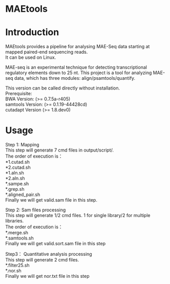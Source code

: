 # MAEtools

# Introduction<br />
MAEtools provides a pipeline for analysing MAE-Seq data starting at mapped paired-end sequencing reads.<br />
It can be used on Linux.<br />

MAE-seq is an experimental technique for detecting transcriptional regulatory elements down to 25 nt. This project is a tool for analyzing MAE-seq data, which has three modules: align/psamtools/quantify.<br />

This version can be called directly without installation.<br />
Prerequisite:<br />
BWA Version: (>= 0.7.5a-r405)<br />
samtools Version: (>= 0.1.19-44428cd)<br />
cutadapt Version (>= 1.8.dev0)<br />


# Usage<br />
Step 1: Mapping<br />
This step will generate 7 cmd files in output/script/.<br />
The order of execution is：<br />
*1.cutad.sh<br />
*2.cutad.sh<br />
*1.aln.sh<br />
*2.aln.sh<br />
*.sampe.sh<br />
*.grep.sh<br />
*.aligned_pair.sh<br />
Finally we will get valid.sam file in this step.<br />

Step 2: Sam files processing<br />
This step will generate 1/2 cmd files. 1 for single library/2 for multiple libraries.<br />
The order of execution is：<br />
*.merge.sh<br />
*.samtools.sh<br />
Finally we will get valid.sort.sam file in this step<br />

Step3： Quantitative analysis processing<br />
This step will generate 2 cmd files.<br />
*.filter25.sh<br />
*.nor.sh<br />
Finally we will get nor.txt file in this step<br />
